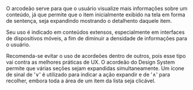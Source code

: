 O arcodeão serve para que o usuário visualize mais informações sobre um conteúdo, já que permite que o item inicialmente exibido na tela em forma de sentença, seja expandindo mostrando o detalhento daquele item.

Seu uso é indicado em conteúdos extensos, especialmente em interfaces de dispositivos móveis, a fim de diminuir a densidade de informações para o usuário.

Recomenda-se evitar o uso de acordeões dentro de outros, pois esse tipo vai contra as melhores práticas de UX. O acordeão do Design System permite que várias seções sejam expandidas simultaneamente. Um ícone de sinal de '∨' é utilizado para indicar a ação expandir e de '∧' para recolher, embora toda a área de um item da lista seja clicável.
